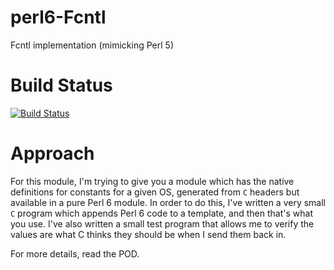 # perl6-Fcntl

Fcntl implementation (mimicking Perl 5)

# Build Status

[![Build Status](https://travis-ci.org/manchicken/perl6-Fcntl.svg?branch=master)](https://travis-ci.org/manchicken/perl6-Fcntl)

# Approach

For this module, I'm trying to give you a module which has the native
definitions for constants for a given OS, generated from `C` headers but
available in a pure Perl 6 module. In order to do this, I've written a very
small `C` program which appends Perl 6 code to a template, and then that's
what you use. I've also written a small test program that allows me to verify
the values are what C thinks they should be when I send them back in.

For more details, read the POD.
